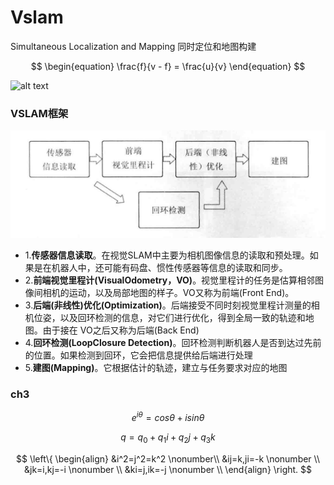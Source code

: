 # Vslam
Simultaneous Localization and Mapping
同时定位和地图构建

$$
\begin{equation}
\frac{f}{v - f} = \frac{u}{v} 
\end{equation}
$$

![alt text](../images/image.png1)


### VSLAM框架
![alt text](../images/image-1.png)
- 1.**传感器信息读取**。在视觉SLAM中主要为相机图像信息的读取和预处理。如果是在机器人中，还可能有码盘、惯性传感器等信息的读取和同步。
- 2.**前端视觉里程计(VisualOdometry，VO)**。视觉里程计的任务是估算相邻图像间相机的运动，以及局部地图的样子。VO又称为前端(Front End)。
- 3.**后端(非线性)优化(Optimization)**。后端接受不同时刻视觉里程计测量的相机位姿，以及回环检测的信息，对它们进行优化，得到全局一致的轨迹和地图。由于接在 VO之后又称为后端(Back End)
- 4.**回环检测(LoopClosure Detection)**。回环检测判断机器人是否到达过先前的位置。如果检测到回环，它会把信息提供给后端进行处理
- 5.**建图(Mapping)**。它根据估计的轨迹，建立与任务要求对应的地图


### ch3
$$
\begin{equation}
e^{i\theta}=cos\theta+isin\theta 
\end{equation}
$$

$$
\begin{equation}
q = q_0+q_1i+q_2j+q_3k
\end{equation}
$$

$$
\left\{
\begin{align}
&i^2=j^2=k^2 \nonumber\\
&ij=k,ji=-k     \nonumber \\  
&jk=i,kj=-i \nonumber  \\
&ki=j,ik=-j \nonumber  \\
\end{align}
\right.
$$
